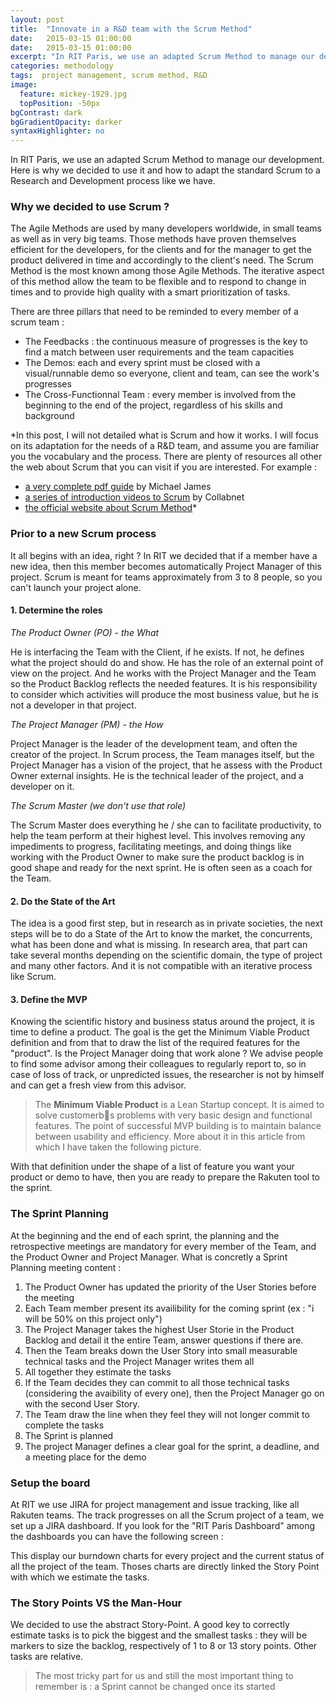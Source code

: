 ```yaml
---
layout: post
title:  "Innovate in a R&D team with the Scrum Method"
date:   2015-03-15 01:00:00
date:   2015-03-15 01:00:00
excerpt: "In RIT Paris, we use an adapted Scrum Method to manage our development. Here is why we decided to use it and how to adapt the standard Scrum to a Research and Development process like we have. ..."
categories: methodology
tags:  project management, scrum method, R&D
image:
  feature: mickey-1929.jpg
  topPosition: -50px
bgContrast: dark
bgGradientOpacity: darker
syntaxHighlighter: no
---
```

In RIT Paris, we use an adapted Scrum Method to manage our development. Here is why we decided to use it and how to adapt the standard Scrum to a Research and Development process like we have. 

### Why we decided to use Scrum ?
The Agile Methods are used by many developers worldwide, in small teams as well as in very big teams. Those methods have proven themselves efficient for the developers, for the clients and for the manager to get the product delivered in time and accordingly to the client's need. The Scrum Method is the most known among those Agile Methods. The iterative aspect of this method allow the team to be flexible and to respond to change in times and to provide high quality with a smart prioritization of tasks.

There are three pillars that need to be reminded to every member of a scrum team :
- The Feedbacks : the continuous measure of progresses is the key to find a match between user requirements and the team capacities
- The Demos: each and every sprint must be closed with a visual/runnable demo so everyone, client and team, can see the work's progresses
- The Cross-Functionnal Team : every member is involved from the beginning to the end of the project, regardless of his skills and background

*In this post, I will not detailed what is Scrum and how it works. I will focus on its adaptation for the needs of a R&D team, and assume you are familiar you the vocabulary and the process.
There are plenty of resources all other the web about Scrum that you can visit if you are interested. For example :
 - [a very complete pdf guide](http://scrumreferencecard.com/ScrumReferenceCard.pdf) by Michael James
 - [a series of introduction videos to Scrum](https://www.youtube.com/watch?v=D8vT7G0WATM) by Collabnet
 - [the official website about Scrum Method](https://www.scrumalliance.org/why-scrum)*


### Prior to a new Scrum process
It all begins with an idea, right ? In RIT we decided that if a member have a new idea, then this member becomes automatically Project Manager of this project. Scrum is meant for teams approximately from 3 to 8 people, so you can't launch your project alone. 

#### 1. Determine the roles

*The Product Owner (PO) - the What*

He is interfacing the Team with the Client, if he exists. If not, he defines what the project should do and show. He has the role of an external point of view on the project. And he works with the Project Manager and the Team so the Product Backlog reflects the needed features. It is his responsibility to consider which activities will produce the most business value, but he is not a developer in that project.

*The Project Manager (PM) - the How*

Project Manager is the leader of the development team, and often the creator of the project. In Scrum process, the Team manages itself, but the Project Manager has a vision of the project, that he assess with the Product Owner external insights. He is the technical leader of the project, and a developer on it.

*The Scrum Master (we don't use that role)*

The Scrum Master does everything he / she can to facilitate productivity, to help the team perform at their highest level. This involves removing any impediments to progress, facilitating meetings, and doing things like working with the Product Owner to make sure the product backlog is in good shape and ready for the next sprint. He is often seen as a coach for the Team.

#### 2. Do the State of the Art
The idea is a good first step, but in research as in private societies, the next steps will be to do a State of the Art to know the market, the concurrents, what has been done and what is missing.
In research area, that part can take several months depending on the scientific domain, the type of project and many other factors. And it is not compatible with an iterative process like Scrum.

#### 3. Define the MVP
Knowing the scientific history and business status around the project, it is time to define a product. The goal is the get the Minimum Viable Product definition and from that to draw the list of the required features for the "product". Is the Project Manager doing that work alone ? We advise people to find some advisor among their colleagues to regularly report to, so in case of loss of track, or unpredicted issues, the researcher is not by himself and can get a fresh view from this advisor. 

>The **Minimum Viable Product** is a Lean Startup concept. It is aimed to solve customerb s problems with very basic design and functional features. The point of successful MVP building is to maintain balance between usability and efficiency. More about it in this article from which I have taken the following picture.

With that definition under the shape of a list of feature you want your product or demo to have, then you are ready to prepare the Rakuten tool to the sprint.

### The Sprint Planning
At the beginning and the end of each sprint, the planning and the retrospective meetings are mandatory for every member of the Team, and the Product Owner and Project Manager. What is concretly a Sprint Planning meeting content :
1. The Product Owner has updated the priority of the User Stories before the meeting
2. Each Team member present its availibility for the coming sprint (ex : "i will be 50% on this project only")
3. The Project Manager takes the highest User Storie in the Product Backlog and detail it the entire Team, answer questions if there are.
4. Then the Team breaks down the User Story into small measurable technical tasks and the Project Manager writes them all 
5. All together they estimate the tasks
6. If the Team decides they can commit to all those technical tasks (considering the avaibility of every one), then the Project Manager go on with the second User Story.
7. The Team draw the line when they feel they will not longer commit to complete the tasks
8. The Sprint is planned
9. The project Manager defines a clear goal for the sprint, a deadline, and a meeting place for the demo

### Setup the board
At RIT we use JIRA for project management and issue tracking, like all Rakuten teams. The track progresses on all the Scrum project of a team, we set up a JIRA dashboard. If you look for the "RIT Paris Dashboard" among the dashboards you can have the following screen :
<div class="img img--fullContainer img--14xLeading" style="background-image: url({{ site.baseurl_posts_img }}jira.png);"></div>
This display our burndown charts for every project and the current status of all the project of the team. Thoses charts are directly linked the Story Point with which we estimate the tasks.

### The Story Points VS the Man-Hour
<div class="img img--fullContainer img--14xLeading" style="background-image: url({{ site.baseurl_posts_img }}story-point.png);"></div>
We decided to use the abstract Story-Point. A good key to correctly estimate tasks is to pick the biggest and the smallest tasks : they will be markers to size the backlog, respectively of 1 to 8 or 13 story points. Other tasks are relative.

<blockquote class="largeQuote">The most tricky part for us and still the most important thing to remember is : a Sprint cannot be changed once its started</blockquote>